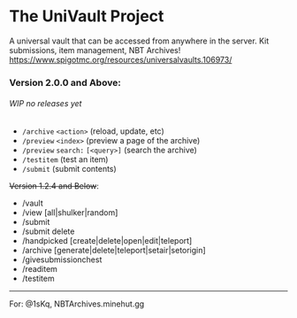 # The UniVault Project
A universal vault that can be accessed from anywhere in the server.
Kit submissions, item management, NBT Archives!
https://www.spigotmc.org/resources/universalvaults.106973/

### __**Version 2.0.0 and Above:**__ 
###### *WIP no releases yet*

- `/archive` `<action>` (reload, update, etc)
- `/preview` `<index>` (preview a page of the archive)
- `/preview` `search:` `[<query>]` (search the archive)
- `/testitem` (test an item)
- `/submit` (submit contents)



~~Version 1.2.4 and Below~~:
- /vault <page number>
- /view [all|shulker|random] <page number>
- /submit
- /submit delete <index>
- /handpicked [create|delete|open|edit|teleport] <handpicked kit>
- /archive [generate|delete|teleport|setair|setorigin]
- /givesubmissionchest
- /readitem
- /testitem

-----------------------------------------------------------
For: @1sKq, NBTArchives.minehut.gg